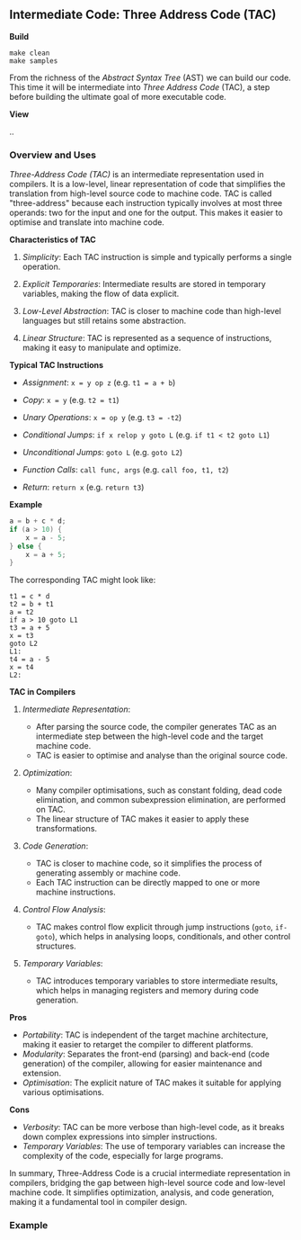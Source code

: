 
## Intermediate Code: Three Address Code (TAC)

__Build__

```shell
make clean
make samples
```

From the richness of the *Abstract Syntax Tree* (AST) we can build our code. This time it
will be intermediate into *Three Address Code* (TAC), a step before building the ultimate goal of
more executable code.

__View__

..

### Overview and Uses

*Three-Address Code (TAC)* is an intermediate representation used in compilers. It is a low-level,
linear representation of code that simplifies the translation from high-level source code to
machine code. TAC is called "three-address" because each instruction typically involves at most
three operands: two for the input and one for the output. This makes it easier to optimise and
translate into machine code.


__Characteristics of TAC__

1. *Simplicity*: Each TAC instruction is simple and typically performs a single operation.

2. *Explicit Temporaries*: Intermediate results are stored in temporary variables, making the flow of data explicit.

3. *Low-Level Abstraction*: TAC is closer to machine code than high-level languages but still retains some abstraction.

4. *Linear Structure*: TAC is represented as a sequence of instructions, making it easy to manipulate and optimize.


__Typical TAC Instructions__

- *Assignment*: `x = y op z` (e.g. `t1 = a + b`)

- *Copy*: `x = y` (e.g. `t2 = t1`)

- *Unary Operations*: `x = op y` (e.g. `t3 = -t2`)

- *Conditional Jumps*: `if x relop y goto L` (e.g. `if t1 < t2 goto L1`)

- *Unconditional Jumps*: `goto L` (e.g. `goto L2`)

- *Function Calls*: `call func, args` (e.g. `call foo, t1, t2`)

- *Return*: `return x` (e.g. `return t3`)


__Example__

```c
a = b + c * d;
if (a > 10) {
    x = a - 5;
} else {
    x = a + 5;
}
```

The corresponding TAC might look like:

```
t1 = c * d
t2 = b + t1
a = t2
if a > 10 goto L1
t3 = a + 5
x = t3
goto L2
L1:
t4 = a - 5
x = t4
L2:
```

__TAC in Compilers__

1. *Intermediate Representation*:
   - After parsing the source code, the compiler generates TAC as an intermediate step between the
     high-level code and the target machine code.
   - TAC is easier to optimise and analyse than the original source code.

2. *Optimization*:
   - Many compiler optimisations, such as constant folding, dead code elimination, and common
     subexpression elimination, are performed on TAC.
   - The linear structure of TAC makes it easier to apply these transformations.

3. *Code Generation*:
   - TAC is closer to machine code, so it simplifies the process of generating assembly or machine code.
   - Each TAC instruction can be directly mapped to one or more machine instructions.

4. *Control Flow Analysis*:
   - TAC makes control flow explicit through jump instructions (`goto`, `if-goto`), which helps in
     analysing loops, conditionals, and other control structures.

5. *Temporary Variables*:
   - TAC introduces temporary variables to store intermediate results, which helps in managing registers
     and memory during code generation.


__Pros__

- *Portability*: TAC is independent of the target machine architecture, making it easier to retarget the
  compiler to different platforms.
- *Modularity*: Separates the front-end (parsing) and back-end (code generation) of the compiler, allowing
  for easier maintenance and extension.
- *Optimisation*: The explicit nature of TAC makes it suitable for applying various optimisations.


__Cons__

- *Verbosity*: TAC can be more verbose than high-level code, as it breaks down complex expressions into simpler instructions.
- *Temporary Variables*: The use of temporary variables can increase the complexity of the code, especially for large programs.

In summary, Three-Address Code is a crucial intermediate representation in compilers, bridging the gap between
high-level source code and low-level machine code. It simplifies optimization, analysis, and code generation,
making it a fundamental tool in compiler design.


### Example

